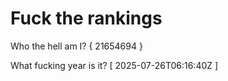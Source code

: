 # Fuck the rankings

Who the hell am I?
{ 21654694 }

What fucking year is it?
[ 2025-07-26T06:16:40Z ]
